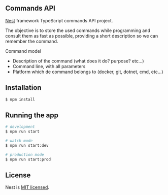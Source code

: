 ## Commands API

[Nest](https://github.com/nestjs/nest) framework TypeScript commands API project.

The objective is to store the used commands while programming and consult them as fast as possible, providing a short description so we can remember the command.

Command model

- Description of the command (what does it do? purpose? etc...)
- Command line, with all parameters
- Platform which de command belongs to (docker, git, dotnet, cmd, etc...)

## Installation

```bash
$ npm install
```

## Running the app

```bash
# development
$ npm run start

# watch mode
$ npm run start:dev

# production mode
$ npm run start:prod
```

## License

Nest is [MIT licensed](LICENSE).
